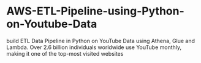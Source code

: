 # AWS-ETL-Pipeline-using-Python-on-Youtube-Data 
build ETL Data Pipeline in Python on YouTube Data using Athena, Glue and Lambda.
Over 2.6 billion individuals worldwide use YouTube monthly, making it one of the top-most visited websites
